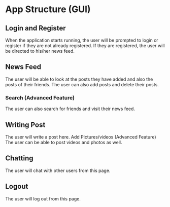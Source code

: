 # App Structure (GUI)

## Login and Register
When the application starts running, the user will be prompted to login or register if they are not already registered. If they are registered, the user will be directed to his/her news feed. 
## News Feed
The user will be able to look at the posts they have added and also the posts of their friends. 
The user can also add posts and delete their posts. 
### Search (Advanced Feature) 
The user can also search for friends and visit their news feed. 
## Writing Post
The user will write a post here. 
Add Pictures/videos (Advanced Feature)
The user can be able to post videos and photos as well.
## Chatting
The user will chat with other users from this page. 
## Logout
The user will log out from this page.
